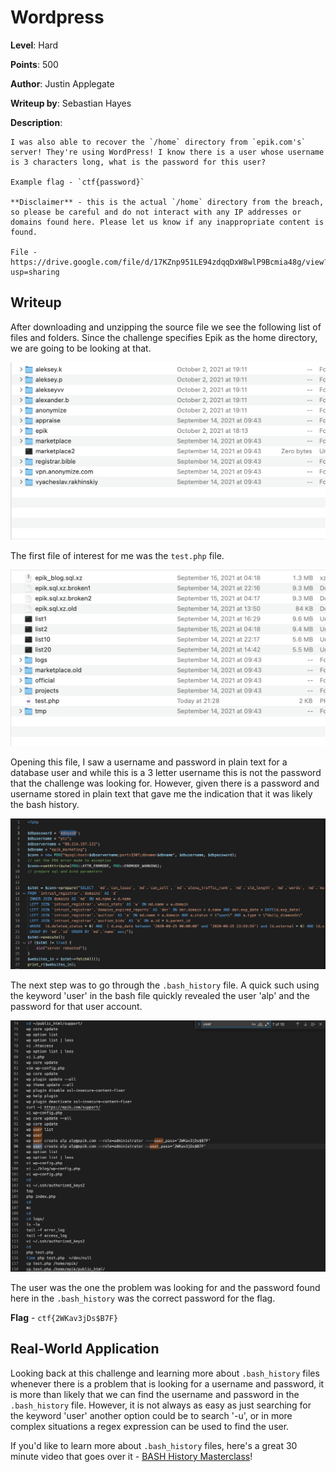 # Wordpress
**Level**: Hard

**Points**: 500

**Author**: Justin Applegate

**Writeup by**: Sebastian Hayes

**Description**:
```
I was also able to recover the `/home` directory from `epik.com's` server! They're using WordPress! I know there is a user whose username is 3 characters long, what is the password for this user?

Example flag - `ctf{password}`

**Disclaimer** - this is the actual `/home` directory from the breach, so please be careful and do not interact with any IP addresses or domains found here. Please let us know if any inappropriate content is found.

File - https://drive.google.com/file/d/17KZnp951LE94zdqqDxW8wlP9Bcmia48g/view?usp=sharing
```

## Writeup
After downloading and unzipping the source file we see the following list of files and folders. Since the challenge specifies Epik as the home directory, we are going to be looking at that. 

![Folder List](folders.png)

The first file of interest for me was the `test.php` file.

![epik folder](epik.png)

Opening this file, I saw a username and password in plain text for a database user and while this is a 3 letter username this is not the password that the challenge was looking for. However, given there is a password and username stored in plain text that gave me the indication that it was likely the bash history. 

![epik folder](test.png)

The next step was to go through the `.bash_history` file. A quick such using the keyword 'user' in the bash file quickly revealed the user 'alp' and the password for that user account. 

![bash_history](bash_history.png)


The user was the one the problem was looking for and the password found here in the `.bash_history` was the correct password for the flag. 

**Flag** - `ctf{2WKav3jDs$B7F}`

## Real-World Application
Looking back at this challenge and learning more about `.bash_history` files whenever there is a problem that is looking for a username and password, it is more than likely that we can find the username and password in the `.bash_history` file. However, it is not always as easy as just searching for the keyword 'user' another option could be to search '-u', or in more complex situations a regex expression can be used to find the user.

If you'd like to learn more about `.bash_history` files, here's a great 30 minute video that goes over it - [BASH History Masterclass](https://www.youtube.com/watch?v=gc1io4J3-wg)!